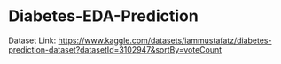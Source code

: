 # Diabetes-EDA-Prediction
Dataset Link: https://www.kaggle.com/datasets/iammustafatz/diabetes-prediction-dataset?datasetId=3102947&sortBy=voteCount
